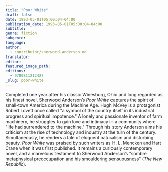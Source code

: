 ```yaml
---
title: "Poor White"
draft: false
date: 1993-05-01T05:00:04-04:00
publication_date: 1993-05-01T05:00:04-04:00
subtitle:
genre: fiction
subgenre:
language:
author:
  - contributor/sherwood-anderson.md
translator:
editor:
featured_image_path:
editions:
  - 9780811212427
_slug: poor-white
---
```


Completed one year after his classic Winesburg, Ohio and long regarded as his finest novel, Sherwood Anderson’s _Poor White_ captures the spirit of small-town America during the Machine Age. Hugh McVey is a protagonist Robert Lovett once called "a symbol of the country itself in its industrial progress and spiritual impotence." A lonely and passionate inventor of farm machinery, he struggles to gain love and intimacy in a community where "life had surrendered to the machine." Through his story Anderson aims his criticism at the rise of technology and industry at the turn of the century. Simultaneously, he renders a tale of eloquent naturalism and disturbing beauty. _Poor White_ was praised by such writers as H. L. Mencken and Hart Crane when it was first published. It remains a curiously contemporary novel, and a marvelous testament to Sherwood Anderson’s "sombre metaphysical preoccupation and his smouldering sensuousness" (_The New Republic_).


